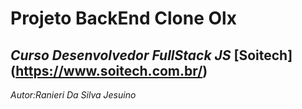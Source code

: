 # Projeto BackEnd Clone Olx

## _Curso Desenvolvedor FullStack JS_ [Soitech] (https://www.soitech.com.br/)

_Autor:Ranieri Da Silva Jesuino_
